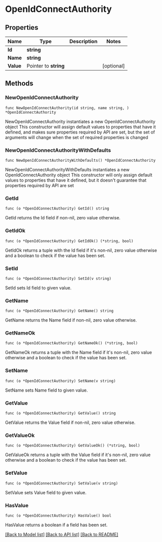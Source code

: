 # OpenIdConnectAuthority

## Properties

Name | Type | Description | Notes
------------ | ------------- | ------------- | -------------
**Id** | **string** |  | 
**Name** | **string** |  | 
**Value** | Pointer to **string** |  | [optional] 

## Methods

### NewOpenIdConnectAuthority

`func NewOpenIdConnectAuthority(id string, name string, ) *OpenIdConnectAuthority`

NewOpenIdConnectAuthority instantiates a new OpenIdConnectAuthority object
This constructor will assign default values to properties that have it defined,
and makes sure properties required by API are set, but the set of arguments
will change when the set of required properties is changed

### NewOpenIdConnectAuthorityWithDefaults

`func NewOpenIdConnectAuthorityWithDefaults() *OpenIdConnectAuthority`

NewOpenIdConnectAuthorityWithDefaults instantiates a new OpenIdConnectAuthority object
This constructor will only assign default values to properties that have it defined,
but it doesn't guarantee that properties required by API are set

### GetId

`func (o *OpenIdConnectAuthority) GetId() string`

GetId returns the Id field if non-nil, zero value otherwise.

### GetIdOk

`func (o *OpenIdConnectAuthority) GetIdOk() (*string, bool)`

GetIdOk returns a tuple with the Id field if it's non-nil, zero value otherwise
and a boolean to check if the value has been set.

### SetId

`func (o *OpenIdConnectAuthority) SetId(v string)`

SetId sets Id field to given value.


### GetName

`func (o *OpenIdConnectAuthority) GetName() string`

GetName returns the Name field if non-nil, zero value otherwise.

### GetNameOk

`func (o *OpenIdConnectAuthority) GetNameOk() (*string, bool)`

GetNameOk returns a tuple with the Name field if it's non-nil, zero value otherwise
and a boolean to check if the value has been set.

### SetName

`func (o *OpenIdConnectAuthority) SetName(v string)`

SetName sets Name field to given value.


### GetValue

`func (o *OpenIdConnectAuthority) GetValue() string`

GetValue returns the Value field if non-nil, zero value otherwise.

### GetValueOk

`func (o *OpenIdConnectAuthority) GetValueOk() (*string, bool)`

GetValueOk returns a tuple with the Value field if it's non-nil, zero value otherwise
and a boolean to check if the value has been set.

### SetValue

`func (o *OpenIdConnectAuthority) SetValue(v string)`

SetValue sets Value field to given value.

### HasValue

`func (o *OpenIdConnectAuthority) HasValue() bool`

HasValue returns a boolean if a field has been set.


[[Back to Model list]](../README.md#documentation-for-models) [[Back to API list]](../README.md#documentation-for-api-endpoints) [[Back to README]](../README.md)


